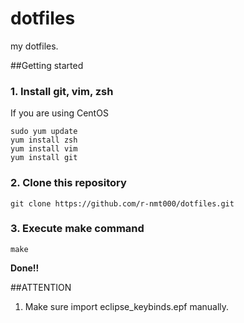 dotfiles
========

my dotfiles.

##Getting started
### 1. Install git, vim, zsh
If you are using CentOS

```
sudo yum update
yum install zsh
yum install vim 
yum install git
```

### 2. Clone this repository

```
git clone https://github.com/r-nmt000/dotfiles.git
```

### 3. Execute make command

```
make
```

**Done!!**


##ATTENTION

1. Make sure import eclipse_keybinds.epf manually.
